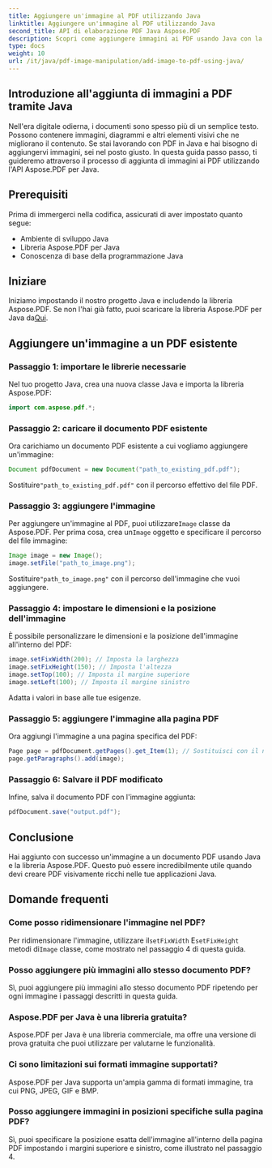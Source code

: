 ```yaml
---
title: Aggiungere un'immagine al PDF utilizzando Java
linktitle: Aggiungere un'immagine al PDF utilizzando Java
second_title: API di elaborazione PDF Java Aspose.PDF
description: Scopri come aggiungere immagini ai PDF usando Java con la nostra guida passo-passo. Migliora i tuoi documenti PDF con elementi visivi senza sforzo.
type: docs
weight: 10
url: /it/java/pdf-image-manipulation/add-image-to-pdf-using-java/
---
```


## Introduzione all'aggiunta di immagini a PDF tramite Java

Nell'era digitale odierna, i documenti sono spesso più di un semplice testo. Possono contenere immagini, diagrammi e altri elementi visivi che ne migliorano il contenuto. Se stai lavorando con PDF in Java e hai bisogno di aggiungervi immagini, sei nel posto giusto. In questa guida passo passo, ti guideremo attraverso il processo di aggiunta di immagini ai PDF utilizzando l'API Aspose.PDF per Java.

## Prerequisiti

Prima di immergerci nella codifica, assicurati di aver impostato quanto segue:

- Ambiente di sviluppo Java
- Libreria Aspose.PDF per Java
- Conoscenza di base della programmazione Java

## Iniziare

Iniziamo impostando il nostro progetto Java e includendo la libreria Aspose.PDF. Se non l'hai già fatto, puoi scaricare la libreria Aspose.PDF per Java da[Qui](https://releases.aspose.com/pdf/java/).

## Aggiungere un'immagine a un PDF esistente

### Passaggio 1: importare le librerie necessarie

Nel tuo progetto Java, crea una nuova classe Java e importa la libreria Aspose.PDF:

```java
import com.aspose.pdf.*;
```

### Passaggio 2: caricare il documento PDF esistente

Ora carichiamo un documento PDF esistente a cui vogliamo aggiungere un'immagine:

```java
Document pdfDocument = new Document("path_to_existing_pdf.pdf");
```

 Sostituire`"path_to_existing_pdf.pdf"` con il percorso effettivo del file PDF.

### Passaggio 3: aggiungere l'immagine

 Per aggiungere un'immagine al PDF, puoi utilizzare`Image` classe da Aspose.PDF. Per prima cosa, crea un`Image` oggetto e specificare il percorso del file immagine:

```java
Image image = new Image();
image.setFile("path_to_image.png");
```

 Sostituire`"path_to_image.png"` con il percorso dell'immagine che vuoi aggiungere.

### Passaggio 4: impostare le dimensioni e la posizione dell'immagine

È possibile personalizzare le dimensioni e la posizione dell'immagine all'interno del PDF:

```java
image.setFixWidth(200); // Imposta la larghezza
image.setFixHeight(150); // Imposta l'altezza
image.setTop(100); // Imposta il margine superiore
image.setLeft(100); // Imposta il margine sinistro
```

Adatta i valori in base alle tue esigenze.

### Passaggio 5: aggiungere l'immagine alla pagina PDF

Ora aggiungi l'immagine a una pagina specifica del PDF:

```java
Page page = pdfDocument.getPages().get_Item(1); // Sostituisci con il numero di pagina desiderato
page.getParagraphs().add(image);
```

### Passaggio 6: Salvare il PDF modificato

Infine, salva il documento PDF con l'immagine aggiunta:

```java
pdfDocument.save("output.pdf");
```

## Conclusione

Hai aggiunto con successo un'immagine a un documento PDF usando Java e la libreria Aspose.PDF. Questo può essere incredibilmente utile quando devi creare PDF visivamente ricchi nelle tue applicazioni Java.

## Domande frequenti

### Come posso ridimensionare l'immagine nel PDF?

 Per ridimensionare l'immagine, utilizzare il`setFixWidth` E`setFixHeight` metodi di`Image` classe, come mostrato nel passaggio 4 di questa guida.

### Posso aggiungere più immagini allo stesso documento PDF?

Sì, puoi aggiungere più immagini allo stesso documento PDF ripetendo per ogni immagine i passaggi descritti in questa guida.

### Aspose.PDF per Java è una libreria gratuita?

Aspose.PDF per Java è una libreria commerciale, ma offre una versione di prova gratuita che puoi utilizzare per valutarne le funzionalità.

### Ci sono limitazioni sui formati immagine supportati?

Aspose.PDF per Java supporta un'ampia gamma di formati immagine, tra cui PNG, JPEG, GIF e BMP.

### Posso aggiungere immagini in posizioni specifiche sulla pagina PDF?

Sì, puoi specificare la posizione esatta dell'immagine all'interno della pagina PDF impostando i margini superiore e sinistro, come illustrato nel passaggio 4.